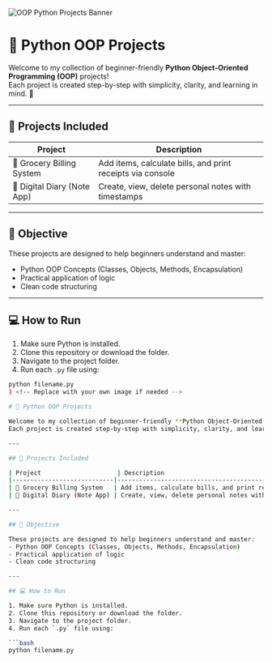 ![OOP Python Projects Banner](https://encrypted-tbn0.gstatic.com/images?q=tbn:ANd9GcQSqkXbGkxSAVR_AT69I-X-_r24rxbVJodOEQ&s)


# 🐍 Python OOP Projects

Welcome to my collection of beginner-friendly **Python Object-Oriented Programming (OOP)** projects!  
Each project is created step-by-step with simplicity, clarity, and learning in mind. 🚀

---

## 📂 Projects Included

| Project                     | Description                                                |
|----------------------------|------------------------------------------------------------|
| 🛒 Grocery Billing System   | Add items, calculate bills, and print receipts via console |
| 📓 Digital Diary (Note App) | Create, view, delete personal notes with timestamps        |

---

## 📌 Objective

These projects are designed to help beginners understand and master:
- Python OOP Concepts (Classes, Objects, Methods, Encapsulation)
- Practical application of logic
- Clean code structuring

---

## 💻 How to Run

1. Make sure Python is installed.
2. Clone this repository or download the folder.
3. Navigate to the project folder.
4. Run each `.py` file using:

```bash
python filename.py
) <!-- Replace with your own image if needed -->

# 🐍 Python OOP Projects

Welcome to my collection of beginner-friendly **Python Object-Oriented Programming (OOP)** projects!  
Each project is created step-by-step with simplicity, clarity, and learning in mind. 🚀

---

## 📂 Projects Included

| Project                     | Description                                                |
|----------------------------|------------------------------------------------------------|
| 🛒 Grocery Billing System   | Add items, calculate bills, and print receipts via console |
| 📓 Digital Diary (Note App) | Create, view, delete personal notes with timestamps        |

---

## 📌 Objective

These projects are designed to help beginners understand and master:
- Python OOP Concepts (Classes, Objects, Methods, Encapsulation)
- Practical application of logic
- Clean code structuring

---

## 💻 How to Run

1. Make sure Python is installed.
2. Clone this repository or download the folder.
3. Navigate to the project folder.
4. Run each `.py` file using:

```bash
python filename.py

